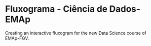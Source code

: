 # Fluxograma - Ciência de Dados-EMAp

Creating an interactive fluxogram for the new Data Science course of EMAp-FGV. 
